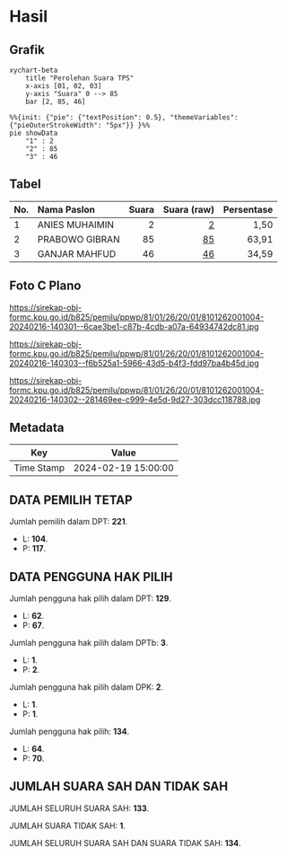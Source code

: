 # Hasil

## Grafik

```mermaid
xychart-beta
    title "Perolehan Suara TPS"
    x-axis [01, 02, 03]
    y-axis "Suara" 0 --> 85
    bar [2, 85, 46]
```

```mermaid
%%{init: {"pie": {"textPosition": 0.5}, "themeVariables": {"pieOuterStrokeWidth": "5px"}} }%%
pie showData
    "1" : 2
    "2" : 85
    "3" : 46
```

## Tabel

| No. | Nama Paslon    | Suara | Suara (raw) | Persentase |
|:--- |:-------------- | -----:| -----------:| ----------:|
| 1   | ANIES MUHAIMIN | 2     | [2][p-1]    | 1,50       |
| 2   | PRABOWO GIBRAN | 85    | [85][p-2]   | 63,91      |
| 3   | GANJAR MAHFUD  | 46    | [46][p-3]   | 34,59      |


[p-1]: https://github.com/gigit-pemilu/pemilu-2024-81-maluku/blob/main/pilpres/hitung-suara/sub/81-maluku/sub/01-maluku-tengah/sub/26-saparua-timur/sub/2001-ouw/sub/004-tps/sub/paslon-1.txt
[p-2]: https://github.com/gigit-pemilu/pemilu-2024-81-maluku/blob/main/pilpres/hitung-suara/sub/81-maluku/sub/01-maluku-tengah/sub/26-saparua-timur/sub/2001-ouw/sub/004-tps/sub/paslon-2.txt
[p-3]: https://github.com/gigit-pemilu/pemilu-2024-81-maluku/blob/main/pilpres/hitung-suara/sub/81-maluku/sub/01-maluku-tengah/sub/26-saparua-timur/sub/2001-ouw/sub/004-tps/sub/paslon-3.txt

## Foto C Plano

https://sirekap-obj-formc.kpu.go.id/b825/pemilu/ppwp/81/01/26/20/01/8101262001004-20240216-140301--6cae3be1-c87b-4cdb-a07a-64934742dc81.jpg

https://sirekap-obj-formc.kpu.go.id/b825/pemilu/ppwp/81/01/26/20/01/8101262001004-20240216-140303--f6b525a1-5966-43d5-b4f3-fdd97ba4b45d.jpg

https://sirekap-obj-formc.kpu.go.id/b825/pemilu/ppwp/81/01/26/20/01/8101262001004-20240216-140302--281469ee-c999-4e5d-9d27-303dcc118788.jpg


## Metadata

| Key        | Value               |
| ---------- | ------------------- |
| Time Stamp | 2024-02-19 15:00:00 |


## DATA PEMILIH TETAP

Jumlah pemilih dalam DPT: **221**.
 * L: **104**.
 * P: **117**.

## DATA PENGGUNA HAK PILIH

Jumlah pengguna hak pilih dalam DPT: **129**.
 * L: **62**.
 * P: **67**.

Jumlah pengguna hak pilih dalam DPTb: **3**.
 * L: **1**.
 * P: **2**.

Jumlah pengguna hak pilih dalam DPK: **2**.
 * L: **1**.
 * P: **1**.

Jumlah pengguna hak pilih: **134**.
 * L: **64**.
 * P: **70**.

## JUMLAH SUARA SAH DAN TIDAK SAH

JUMLAH SELURUH SUARA SAH: **133**.

JUMLAH SUARA TIDAK SAH: **1**.

JUMLAH SELURUH SUARA SAH DAN SUARA TIDAK SAH: **134**.


